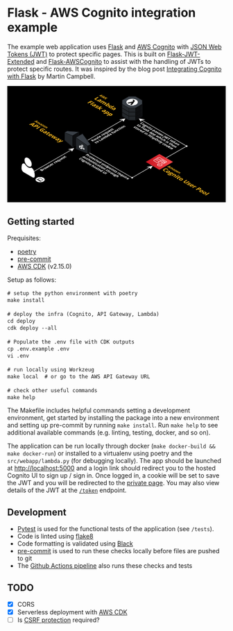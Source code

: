 # Flask - AWS Cognito integration example

The example web application uses [Flask](https://flask.palletsprojects.com/en/2.0.x/) and [AWS Cognito](https://aws.amazon.com/cognito/) with [JSON Web Tokens (JWT)](https://jwt.io/) to protect specific pages. This is built on [Flask-JWT-Extended](https://flask-jwt-extended.readthedocs.io/en/stable/) and [Flask-AWSCognito](https://flask-awscognito.readthedocs.io/en/latest/index.html) to assist with the handling of JWTs to protect specific routes. It was inspired by the blog post [Integrating Cognito with Flask](https://medium.com/analytics-vidhya/integrating-cognito-with-flask-e00010866054) by Martin Campbell.

![Architecture](architecture.png)

## Getting started

Prequisites:

* [poetry](https://python-poetry.org/)
* [pre-commit](https://pre-commit.com/)
* [AWS CDK](https://aws.amazon.com/cdk/) (v2.15.0)

Setup as follows:

```shell
# setup the python environment with poetry
make install

# deploy the infra (Cognito, API Gateway, Lambda)
cd deploy
cdk deploy --all

# Populate the .env file with CDK outputs
cp .env.example .env
vi .env

# run locally using Workzeug
make local  # or go to the AWS API Gateway URL

# check other useful commands
make help
```

The Makefile includes helpful commands setting a development environment, get started by installing the package into a new environment and setting up pre-commit by running `make install`. Run `make help` to see additional available commands (e.g. linting, testing, docker, and so on).


The application can be run locally through docker (`make docker-build && make docker-run`) or installed to a virtualenv using poetry and the `src/webapp/lambda.py` (for debugging locally). The app should be launched at [http://localhost:5000](http://localhost:5000) and a login link should redirect you to the hosted Cognito UI to sign up / sign in. Once logged in, a cookie will be set to save the JWT and you will be redirected to the [private page](http://localhost:5000/private). You may also view details of the JWT at the [`/token`](http://localhost:5000/token) endpoint.


## Development

* [Pytest](https://docs.pytest.org/en/6.2.x/) is used for the functional tests of the application (see `/tests`).
* Code is linted using [flake8](https://flake8.pycqa.org/en/latest/)
* Code formatting is validated using [Black](https://github.com/psf/black)
* [pre-commit](https://pre-commit.com/) is used to run these checks locally before files are pushed to git
* The [Github Actions pipeline](.github/workflows/pipeline.yml) also runs these checks and tests


## TODO

- [x] CORS
- [X] Serverless deployment with [AWS CDK](https://aws.amazon.com/cdk/)
- [ ] Is [CSRF protection](https://flask-jwt-extended.readthedocs.io/en/stable/options/#cross-site-request-forgery-options) required?